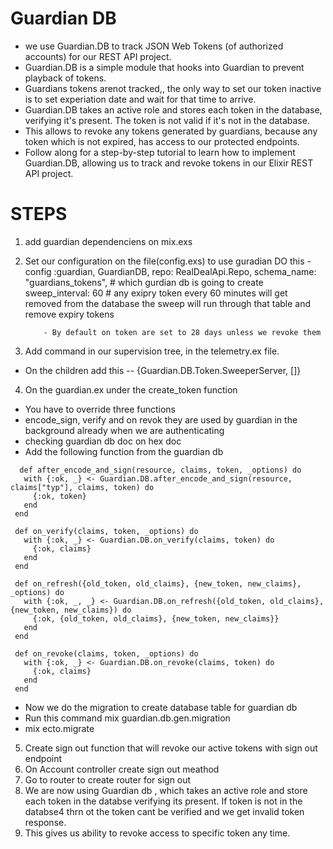 # Guardian DB
- we use Guardian.DB to track JSON Web Tokens (of authorized accounts) for our REST API project. 
- Guardian.DB is a simple module that hooks into Guardian to prevent playback of tokens.
- Guardians tokens arenot tracked,, the only way to set our token inactive is to set experiation date and wait for that time to arrive.
-  Guardian.DB takes an active role and stores each token in the database, verifying it's present. The token is not valid if it's not in the database. 
- This allows to revoke any tokens generated by guardians, because any token which is not expired, has access to our protected endpoints.
- Follow along for a step-by-step tutorial to learn how to implement Guardian.DB, allowing us to track and revoke tokens in our Elixir REST API project.

# STEPS 
 1. add guardian dependenciens on mix.exs
 2. Set our configuration on the file(config.exs) to use guradian 
 DO this - config :guardian, GuardianDB,
            repo: RealDealApi.Repo,
            schema_name: "guardians_tokens", # which gurdian db is going to create 
            sweep_interval: 60 # any exipry token every 60 minutes will get removed from the database 
            the sweep will run through that table and remove expiry tokens

            - By default on token are set to 28 days unless we revoke them

3. Add command in our supervision tree, in the telemetry.ex file.
  - On the children add this --  {Guardian.DB.Token.SweeperServer, []}

4. On the guardian.ex under the create_token function 
 - You have to override three functions    
 - encode_sign, verify and on revok they are used by guardian in the background  already when we are authenticating 
 - checking guardian db doc on hex doc
 - Add the following function from the guardian db 
 ```
   def after_encode_and_sign(resource, claims, token, _options) do
    with {:ok, _} <- Guardian.DB.after_encode_and_sign(resource, claims["typ"], claims, token) do
      {:ok, token}
    end
  end

  def on_verify(claims, token, _options) do
    with {:ok, _} <- Guardian.DB.on_verify(claims, token) do
      {:ok, claims}
    end
  end

  def on_refresh({old_token, old_claims}, {new_token, new_claims}, _options) do
    with {:ok, _, _} <- Guardian.DB.on_refresh({old_token, old_claims}, {new_token, new_claims}) do
      {:ok, {old_token, old_claims}, {new_token, new_claims}}
    end
  end

  def on_revoke(claims, token, _options) do
    with {:ok, _} <- Guardian.DB.on_revoke(claims, token) do
      {:ok, claims}
    end
  end
 ```
 - Now we do the migration to create database table for guardian db 
 - Run this command mix guardian.db.gen.migration
 - mix ecto.migrate

 5. Create sign out function that will revoke our active tokens with sign out endpoint 
 6. On Account controller create sign out meathod
 7. Go to router to create router for sign out 
 8. We are now using Guardian db , which takes an active role and store each token in the databse verifying its present. If token is not in the databse4 thrn ot the token cant be verified and we get invalid token response.
 9. This gives us ability to revoke access to specific token any time.